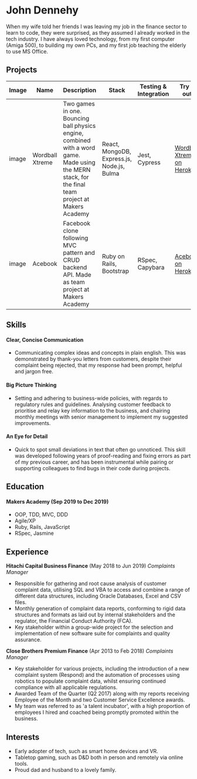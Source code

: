 # John Dennehy

When my wife told her friends I was leaving my job in the finance sector to learn to code, they were surprised, as they assumed I already worked in the tech industry. I have always loved technology, from my first computer (Amiga 500), to building my own PCs, and my first job teaching the elderly to use MS Office.

## Projects
| Image | Name            | Description                                                                                                                                        | Stack                                      | Testing & Integration | Try it out                                                         | Code                                            |
| ----- | --------------- | -------------------------------------------------------------------------------------------------------------------------------------------------- | ------------------------------------------ | --------------------- | ------------------------------------------------------------------ | ----------------------------------------------- |
| image | Wordball Xtreme | Two games in one. Bouncing ball physics engine, combined with a word game. Made using the MERN stack, for the final team project at Makers Academy | React, MongoDB, Express.js, Node.js, Bulma | Jest, Cypress         | [Wordball Xtreme on Heroku](https://wordballxtreme.herokuapp.com/) | [Github](https://github.com/JDtheGeek/wordball) |
| image | Acebook         | Facebook clone following MVC pattern and CRUD backend API. Made as team project at Makers Academy                                                  | Ruby on Rails, Bootstrap                   | RSpec, Capybara       | [Acebook on Heroku](https://acebook-facebuzz.herokuapp.com/)       | [Github](https://github.com/JDtheGeek/acebook)  |

## Skills

#### Clear, Concise Communication
- Communicating complex ideas and concepts in plain english. This was demonstrated by thank-you letters from customers, despite their complaint being rejected, that my response had been prompt, helpful and jargon free.

#### Big Picture Thinking
- Setting and adhering to business-wide policies, with regards to regulatory rules and guidelines. Analysing customer feedback to prioritise and relay key information to the business, and chairing monthly meetings with senior management to implement my suggested improvements.

#### An Eye for Detail
- Quick to spot small deviations in text that often go unnoticed. This skill was developed following years of proof-reading and fixing errors as part of my previous career, and has been instrumental while pairing or supporting colleagues to find bugs in their code during projects.

## Education

#### Makers Academy (Sep 2019 to Dec 2019)

- OOP, TDD, MVC, DDD
- Agile/XP
- Ruby, Rails, JavaScript
- RSpec, Jasmine

## Experience

**Hitachi Capital Business Finance** (May 2018 to Jun 2019)
*Complaints Manager*
- Responsible for gathering and root cause analysis of customer complaint data, utilising SQL and VBA to access and combine a range of different data structures, including Oracle Databases, Excel and CSV files.
- Monthly generation of complaint data reports, conforming to rigid data structures and formats as laid out by internal stakeholders and the regulator, the Financial Conduct Authority (FCA).
- Key stakeholder within a group-wide project for the selection and implementation of new software suite for complaints and quality assurance.

**Close Brothers Premium Finance** (Apr 2013 to Feb 2018)
*Complaints Manager*
- Key stakeholder for various projects, including the introduction of a new complaint system (Respond) and the automation of processes using robotics to populate complaint data, whilst ensuring continued compliance with all applicable regulations.
- Awarded Team of the Quarter (Q2 2017) along with my reports receiving Employee of the Month and two Customer Service Excellence awards.
- My team was referred to as 'a talent incubator', with a high proportion of employees I hired and coached being promptly promoted within the business.


## Interests
- Early adopter of tech, such as smart home devices and VR.
- Tabletop gaming, such as D&D both in person and remotely via online tools.
- Proud dad and husband to a lovely family.


